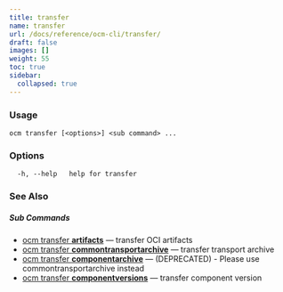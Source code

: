 ```yaml
---
title: transfer
name: transfer
url: /docs/reference/ocm-cli/transfer/
draft: false
images: []
weight: 55
toc: true
sidebar:
  collapsed: true
---
```

### Usage

```
ocm transfer [<options>] <sub command> ...
```

### Options

```
  -h, --help   help for transfer
```

### See Also



##### Sub Commands

* [ocm transfer <b>artifacts</b>](/docs/reference/ocm-cli/transfer/artifacts/)	 &mdash; transfer OCI artifacts
* [ocm transfer <b>commontransportarchive</b>](/docs/reference/ocm-cli/transfer/commontransportarchive/)	 &mdash; transfer transport archive
* [ocm transfer <b>componentarchive</b>](/docs/reference/ocm-cli/transfer/componentarchive/)	 &mdash; (DEPRECATED) - Please use commontransportarchive instead
* [ocm transfer <b>componentversions</b>](/docs/reference/ocm-cli/transfer/componentversions/)	 &mdash; transfer component version

